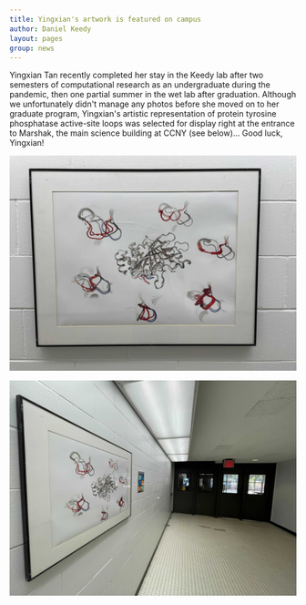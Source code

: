 ```yaml
---
title: Yingxian's artwork is featured on campus
author: Daniel Keedy
layout: pages
group: news
---
```


Yingxian Tan recently completed her stay in the Keedy lab after two semesters of computational research as an undergraduate during the pandemic, then one partial summer in the wet lab after graduation.  Although we unfortunately didn't manage any photos before she moved on to her graduate program, Yingxian's artistic representation of protein tyrosine phosphatase active-site loops was selected for display right at the entrance to Marshak, the main science building at CCNY (see below)...  Good luck, Yingxian!

<span class="image fit"><img src="/images/Yingxian_summer21_Marshak_1.jpg" alt="" class="img-responsive"></span>

<span class="image fit"><img src="/images/Yingxian_summer21_Marshak_2.jpg" alt="" class="img-responsive"></span>
